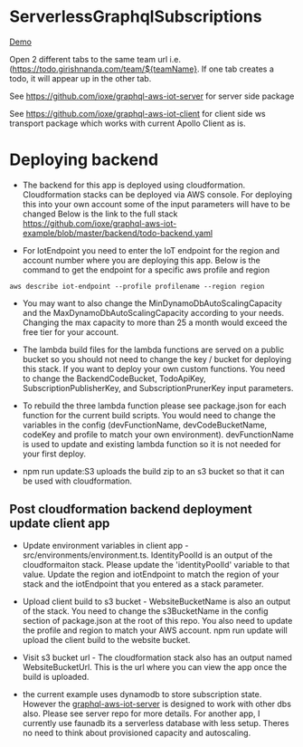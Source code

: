 # ServerlessGraphqlSubscriptions

[Demo](https://todo.girishnanda.com)

Open 2 different tabs to the same team url i.e. (https://todo.girishnanda.com/team/${teamName}. If one tab creates a todo, it will appear up in the other tab.

See https://github.com/ioxe/graphql-aws-iot-server for server side package

See https://github.com/ioxe/graphql-aws-iot-client for client side ws transport package which works with current Apollo Client as is.

# Deploying backend

* The backend for this app is deployed using cloudformation. Cloudformation stacks can be deployed via AWS console. For deploying this into your own account some of the input parameters will have to be changed
Below is the link to the full stack
https://github.com/ioxe/graphql-aws-iot-example/blob/master/backend/todo-backend.yaml

* For IotEndpoint you need to enter the IoT endpoint for the region and account number where you are deploying this app.
Below is the command to get the endpoint for a specific aws profile and region
```
aws describe iot-endpoint --profile profilename --region region
```
* You may want to also change the MinDynamoDbAutoScalingCapacity and the MaxDynamoDbAutoScalingCapacity according to your needs. Changing the max capacity to more than 25 a month would exceed the free tier for your account.

* The lambda build files for the lambda functions are served on a public bucket so you should not need to change the key / bucket for deploying this stack. If you want to deploy your own custom functions. You need to change the BackendCodeBucket, TodoApiKey, SubscriptionPublisherKey, and SubscriptionPrunerKey input parameters.

* To rebuild the three lambda function please see package.json for each function for the current build scripts. You would need to change the variables in the config (devFunctionName, devCodeBucketName, codeKey and profile to match your own environment). devFunctionName is used to update and existing lambda function so it is not needed for your first deploy. 

* npm run update:S3 uploads the build zip to an s3 bucket so that it can be used with cloudformation.

## Post cloudformation backend deployment update client app 

* Update environment variables in client app -  src/environments/environment.ts. IdentityPoolId is an output of the cloudformaiton stack. Please update the 'identityPoolId' variable to that value. Update the region and iotEndpoint to match the region of your stack and the iotEndpoint that you entered as a stack parameter.

* Upload client build to s3 bucket - WebsiteBucketName is also an output of the stack. You need to change the s3BucketName in the config section of package.json at the root of this repo. You also need to update the profile and region to match your AWS account. npm run update will upload the client build to the website bucket.

* Visit s3 bucket url - The cloudformation stack also has an output named WebsiteBucketUrl. This is the url where you can view the app once the build is uploaded. 


* the current example uses dynamodb to store subscription state. However the [graphql-aws-iot-server](https://github.com/ioxe/graphql-aws-iot-server) is designed to work with other dbs also. Please see server repo for more details. For another app, I currently use faunadb its a serverless database with less setup. Theres no need to think about provisioned capacity and autoscaling.

